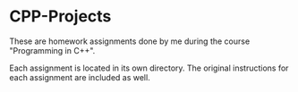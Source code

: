 # CPP-Projects
These are homework assignments done by me during the course "Programming in C++".

Each assignment is located in its own directory. The original instructions for each assignment are included as well.
